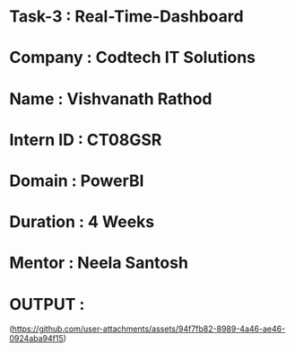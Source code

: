 # Task-3 : Real-Time-Dashboard
# Company : Codtech IT Solutions
# Name : Vishvanath Rathod
# Intern ID : CT08GSR
# Domain : PowerBI
# Duration : 4 Weeks
# Mentor : Neela Santosh

# OUTPUT :

(https://github.com/user-attachments/assets/94f7fb82-8989-4a46-ae46-0924aba94f15)
